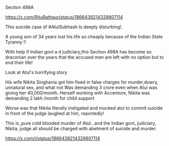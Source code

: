 

Section 498A

https://x.com/RituRathaur/status/1866438214329807114

This suicide case of #AtulSubhash 
Is deeply disturbing!.

A young son of 34 years lost his life so cheaply because of the Indian State Tyranny !!

With help if Indian govt a d judiciary,this Section 498A has become so draconian over the years  that the accused men are left with no option but to end their life! 

Look at Atul's horrifying story

His wife Nikita Singhania got him fixed in false charges for murder,dowry, unnatural sex, and what not
Was demanding 3 crore even when Atul was giving  her 40,000/month.
Herself working with Accenture, Nikita was demanding 2 lakh /month for child support

Worse was that Nikita literally instigated and mocked atul to commit suicide in front of the judge laughed at him, reportedly!

This is ,pure cold blooded murder of Atul...and the Indian govt, judiciary, Nikita, judge all should be charged with abetment of suicide and murder.

https://x.com/i/status/1866438214329807114


